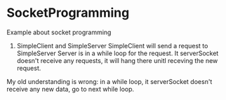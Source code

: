 # SocketProgramming
Example about socket programming


1. SimpleClient and SimpleServer
SimpleClient will send a request to SimpleServer
Server is in a while loop for the request. It serverSocket doesn't receive any requests, it will hang there unitl receving the new request.

My old understanding is wrong: in a while loop, it serverSocket doesn't receive any new data, go to next while loop.
